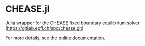 # CHEASE.jl

Julia wrapper for the CHEASE fixed boundary equilibrium solver (https://gitlab.epfl.ch/spc/chease.git)

For more details, see the [online documentation](https://projecttorreypines.github.io/CHEASE.jl/dev).
